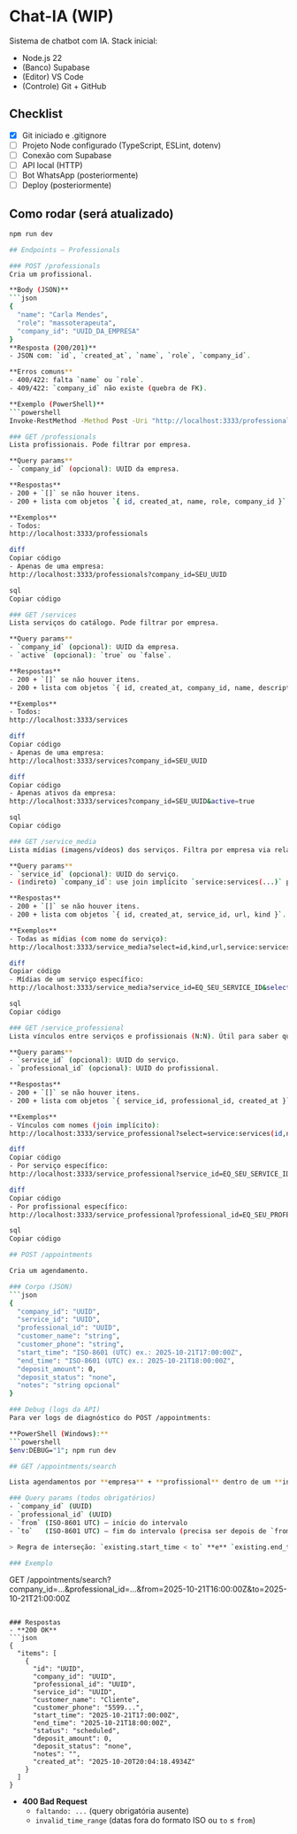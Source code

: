# Chat-IA (WIP)

Sistema de chatbot com IA.
Stack inicial:
- Node.js 22
- (Banco) Supabase
- (Editor) VS Code
- (Controle) Git + GitHub

## Checklist
- [x] Git iniciado e .gitignore
- [ ] Projeto Node configurado (TypeScript, ESLint, dotenv)
- [ ] Conexão com Supabase
- [ ] API local (HTTP)
- [ ] Bot WhatsApp (posteriormente)
- [ ] Deploy (posteriormente)

## Como rodar (será atualizado)
```bash
npm run dev

## Endpoints — Professionals

### POST /professionals
Cria um profissional.

**Body (JSON)**
```json
{
  "name": "Carla Mendes",
  "role": "massoterapeuta",
  "company_id": "UUID_DA_EMPRESA"
}
**Resposta (200/201)**
- JSON com: `id`, `created_at`, `name`, `role`, `company_id`.

**Erros comuns**
- 400/422: falta `name` ou `role`.
- 409/422: `company_id` não existe (quebra de FK).

**Exemplo (PowerShell)**
```powershell
Invoke-RestMethod -Method Post -Uri "http://localhost:3333/professionals" -ContentType "application/json" -Body '{"name":"Carla Mendes","role":"massoterapeuta","company_id":"SEU_UUID"}'

### GET /professionals
Lista profissionais. Pode filtrar por empresa.

**Query params**
- `company_id` (opcional): UUID da empresa.

**Respostas**
- 200 + `[]` se não houver itens.
- 200 + lista com objetos `{ id, created_at, name, role, company_id }`.

**Exemplos**
- Todos:
http://localhost:3333/professionals

diff
Copiar código
- Apenas de uma empresa:
http://localhost:3333/professionals?company_id=SEU_UUID

sql
Copiar código

### GET /services
Lista serviços do catálogo. Pode filtrar por empresa.

**Query params**
- `company_id` (opcional): UUID da empresa.
- `active` (opcional): `true` ou `false`.

**Respostas**
- 200 + `[]` se não houver itens.
- 200 + lista com objetos `{ id, created_at, company_id, name, description, price, duration_minutes, active }`.

**Exemplos**
- Todos:
http://localhost:3333/services

diff
Copiar código
- Apenas de uma empresa:
http://localhost:3333/services?company_id=SEU_UUID

diff
Copiar código
- Apenas ativos da empresa:
http://localhost:3333/services?company_id=SEU_UUID&active=true

sql
Copiar código

### GET /service_media
Lista mídias (imagens/vídeos) dos serviços. Filtra por empresa via relação com `services`.

**Query params**
- `service_id` (opcional): UUID do serviço.
- (indireto) `company_id`: use join implícito `service:services(...)` para filtrar pela empresa.

**Respostas**
- 200 + `[]` se não houver itens.
- 200 + lista com objetos `{ id, created_at, service_id, url, kind }`.

**Exemplos**
- Todas as mídias (com nome do serviço):
http://localhost:3333/service_media?select=id,kind,url,service:services(id,name)

diff
Copiar código
- Mídias de um serviço específico:
http://localhost:3333/service_media?service_id=EQ_SEU_SERVICE_ID&select=id,kind,url

sql
Copiar código

### GET /service_professional
Lista vínculos entre serviços e profissionais (N:N). Útil para saber quem executa cada serviço.

**Query params**
- `service_id` (opcional): UUID do serviço.
- `professional_id` (opcional): UUID do profissional.

**Respostas**
- 200 + `[]` se não houver itens.
- 200 + lista com objetos `{ service_id, professional_id, created_at }`.

**Exemplos**
- Vínculos com nomes (join implícito):
http://localhost:3333/service_professional?select=service:services(id,name),professional:professionals(id,name),created_at

diff
Copiar código
- Por serviço específico:
http://localhost:3333/service_professional?service_id=EQ_SEU_SERVICE_ID&select=professional:professionals(id,name)

diff
Copiar código
- Por profissional específico:
http://localhost:3333/service_professional?professional_id=EQ_SEU_PROFESSIONAL_ID&select=service:services(id,name)

sql
Copiar código

## POST /appointments

Cria um agendamento.

### Corpo (JSON)
```json
{
  "company_id": "UUID",
  "service_id": "UUID",
  "professional_id": "UUID",
  "customer_name": "string",
  "customer_phone": "string",
  "start_time": "ISO-8601 (UTC) ex.: 2025-10-21T17:00:00Z",
  "end_time": "ISO-8601 (UTC) ex.: 2025-10-21T18:00:00Z",
  "deposit_amount": 0,
  "deposit_status": "none",
  "notes": "string opcional"
}

### Debug (logs da API)
Para ver logs de diagnóstico do POST /appointments:

**PowerShell (Windows):**
```powershell
$env:DEBUG="1"; npm run dev

## GET /appointments/search

Lista agendamentos por **empresa** + **profissional** dentro de um **intervalo** (retorna os que **intersectam** o período).

### Query params (todos obrigatórios)
- `company_id` (UUID)
- `professional_id` (UUID)
- `from` (ISO-8601 UTC) — início do intervalo
- `to`   (ISO-8601 UTC) — fim do intervalo (precisa ser depois de `from`)

> Regra de interseção: `existing.start_time < to` **e** `existing.end_time > from`.

### Exemplo

```
GET /appointments/search?company_id=...&professional_id=...&from=2025-10-21T16:00:00Z&to=2025-10-21T21:00:00Z
```

### Respostas
- **200 OK**
```json
{
  "items": [
    {
      "id": "UUID",
      "company_id": "UUID",
      "professional_id": "UUID",
      "service_id": "UUID",
      "customer_name": "Cliente",
      "customer_phone": "5599...",
      "start_time": "2025-10-21T17:00:00Z",
      "end_time": "2025-10-21T18:00:00Z",
      "status": "scheduled",
      "deposit_amount": 0,
      "deposit_status": "none",
      "notes": "",
      "created_at": "2025-10-20T20:04:18.4934Z"
    }
  ]
}
```

- **400 Bad Request**
  - `faltando: ...` (query obrigatória ausente)
  - `invalid_time_range` (datas fora do formato ISO ou `to` ≤ `from`)
